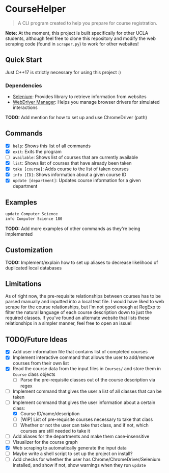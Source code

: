 # CourseHelper
> A CLI program created to help you prepare for course registration.

**Note:** At the moment, this project is built specifically for other UCLA
students, although feel free to clone this repository and modify the web
scraping code (found in `scraper.py`) to work for other websites!

## Quick Start
Just C++17 is strictly necessary for using this project :)

### Dependencies
* [Selenium](https://www.selenium.dev/): Provides library to retrieve
  information from websites
* [WebDriver Manager](https://pypi.org/project/webdriver-manager/): Helps you
  manage browser drivers for simulated interactions

**TODO:** Add mention for how to set up and use ChromeDriver (path)

## Commands
- [X] `help`: Shows this list of all commands
- [X] `exit`: Exits the program
- [ ] `available`: Shows list of courses that are currently available
- [X] `list`: Shows list of courses that have already been taken
- [X] `take [course]`: Adds course to the list of taken courses
- [X] `info [ID]`: Shows information about a given course ID
- [X] `update [department]`: Updates course information for a given department

## Examples
```sh
update Computer Science
info Computer Science 180
```
**TODO:** Add more examples of other commands as they're being implemented

## Customization
**TODO:** Implement/explain how to set up aliases to decrease likelihood of
duplicated local databases

## Limitations
As of right now, the pre-requisite relationships between courses has to be
parsed manually and inputted into a local text file. I would have liked to
web scrape for the course relationships, but I'm not good enough at RegExp to
filter the natural language of each course description down to just the required
classes. If you've found an alternate website that lists these relationships in
a simpler manner, feel free to open an issue!

## TODO/Future Ideas
- [X] Add user information file that contains list of completed courses
- [X] Implement interactive command that allows the user to add/remove courses
  from their own list
- [X] Read the course data from the input files in `Courses/` and store them in
  `Course` class objects
  - [ ] Parse the pre-requisite classes out of the course description via regex
- [ ] Implement command that gives the user a list of all classes that can be
  taken
- [ ] Implement command that gives the user information about a certain class:
  - [X] Course ID/name/description
  - [ ] [WIP] List of pre-requisite courses necessary to take that class
  - [ ] Whether or not the user can take that class, and if not, which courses
    are still needed to take it
- [ ] Add aliases for the departments and make them case-insensitive
- [ ] Visualizer for the course graph
- [X] Web scraping to automatically generate the input data
- [ ] Maybe write a shell script to set up the project on install?
- [ ] Add checks for whether the user has Chrome/ChromeDriver/Selenium
  installed, and show if not, show warnings when they run `update`
